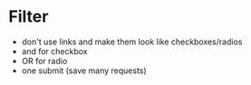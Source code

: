 # Filter

- don't use links and make them look like checkboxes/radios
- and for checkbox
- OR for radio
- one submit (save many requests)